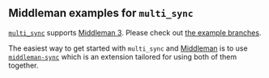 ## Middleman examples for `multi_sync`

[`multi_sync`](https://github.com/karlfreeman/multi_sync) supports [Middleman 3](https://github.com/karlfreeman/multi_sync-middleman/tree/middleman-3). Please check out [the example branches](https://github.com/karlfreeman/multi_sync-middleman/branches).

The easiest way to get started with `multi_sync` and [Middleman](http://middlemanapp.com) is to use [`middleman-sync`](https://github.com/karlfreeman/middleman-sync) which is an extension tailored for using both of them together. 
